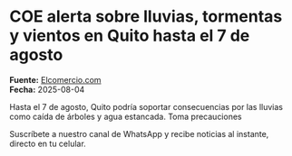 # COE alerta sobre lluvias, tormentas y vientos en Quito hasta el 7 de agosto

**Fuente:** [Elcomercio.com](https://www.elcomercio.com/actualidad/quito/coe-alerta-lluvias-tormentas-y-vientos-en-quito-7-de-agosto/)  
**Fecha:** 2025-08-04

Hasta el 7 de agosto, Quito podría soportar consecuencias por las lluvias como caída de árboles y agua estancada. Toma precauciones

Suscríbete a nuestro canal de WhatsApp y recibe noticias al instante, directo en tu
 celular.
